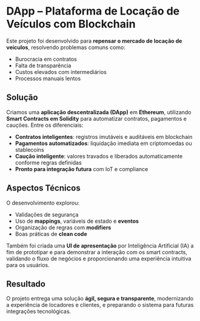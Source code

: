 # DApp – Plataforma de Locação de Veículos com Blockchain

Este projeto foi desenvolvido para **repensar o mercado de locação de veículos**, resolvendo problemas comuns como:  
- Burocracia em contratos  
- Falta de transparência  
- Custos elevados com intermediários  
- Processos manuais lentos  

## Solução

Criamos uma **aplicação descentralizada (DApp)** em **Ethereum**, utilizando **Smart Contracts em Solidity** para automatizar contratos, pagamentos e cauções. Entre os diferenciais:

- **Contratos inteligentes**: registros imutáveis e auditáveis em blockchain  
- **Pagamentos automatizados**: liquidação imediata em criptomoedas ou stablecoins  
- **Caução inteligente**: valores travados e liberados automaticamente conforme regras definidas  
- **Pronto para integração futura** com IoT e compliance  

## Aspectos Técnicos

O desenvolvimento explorou:  
- Validações de segurança  
- Uso de **mappings**, variáveis de estado e **eventos**  
- Organização de regras com **modifiers**  
- Boas práticas de **clean code**  

Também foi criada uma **UI de apresentação** por Inteligência Artificial (IA) a fim de prototipar e para demonstrar a interação com os smart contracts, validando o fluxo de negócios e proporcionando uma experiência intuitiva para os usuários.

## Resultado

O projeto entrega uma solução **ágil, segura e transparente**, modernizando a experiência de locadores e clientes, e preparando o sistema para futuras integrações tecnológicas.
